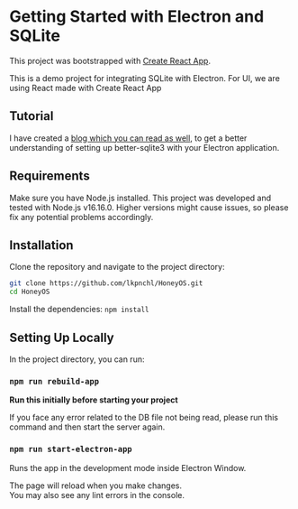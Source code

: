 # Getting Started with Electron and SQLite

This project was bootstrapped with [Create React App](https://github.com/facebook/create-react-app).

This is a demo project for integrating SQLite with Electron.
For UI, we are using React made with Create React App

## Tutorial

I have created a [blog which you can read as well](https://dev.to/arindam1997007/a-step-by-step-guide-to-integrating-better-sqlite3-with-electron-js-app-using-create-react-app-3k16), to get a better understanding of setting up better-sqlite3 with your Electron application.

## Requirements
Make sure you have Node.js installed. This project was developed and tested with Node.js v16.16.0. 
Higher versions might cause issues, so please fix any potential problems accordingly.

## Installation

Clone the repository and navigate to the project directory:

```bash
git clone https://github.com/lkpnchl/HoneyOS.git
cd HoneyOS
```

Install the dependencies:
`npm install`

## Setting Up Locally

In the project directory, you can run:

### `npm run rebuild-app`
**Run this initially before starting your project**

If you face any error related to the DB file not being read, please run this command and then start the server again.

### `npm run start-electron-app`

Runs the app in the development mode inside Electron Window.

The page will reload when you make changes.\
You may also see any lint errors in the console.